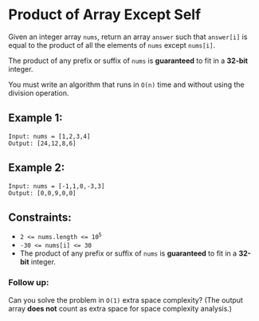 # Product of Array Except Self
Given an integer array `nums`, return an array `answer` such that `answer[i]` is equal to the product of all the elements of `nums` except `nums[i]`.

The product of any prefix or suffix of `nums` is **guaranteed** to fit in a **32-bit** integer.

You must write an algorithm that runs in `O(n)` time and without using the division operation.

## Example 1:
```
Input: nums = [1,2,3,4]
Output: [24,12,8,6]
```
## Example 2:
```
Input: nums = [-1,1,0,-3,3]
Output: [0,0,9,0,0]
```
## Constraints:
- <code>2 <= nums.length <= 10<sup>5</sup></code>
- `-30 <= nums[i] <= 30`
- The product of any prefix or suffix of `nums` is **guaranteed** to fit in a **32-bit** integer.

### Follow up: 
Can you solve the problem in `O(1)` extra space complexity? (The output array **does not** count as extra space for space complexity analysis.)